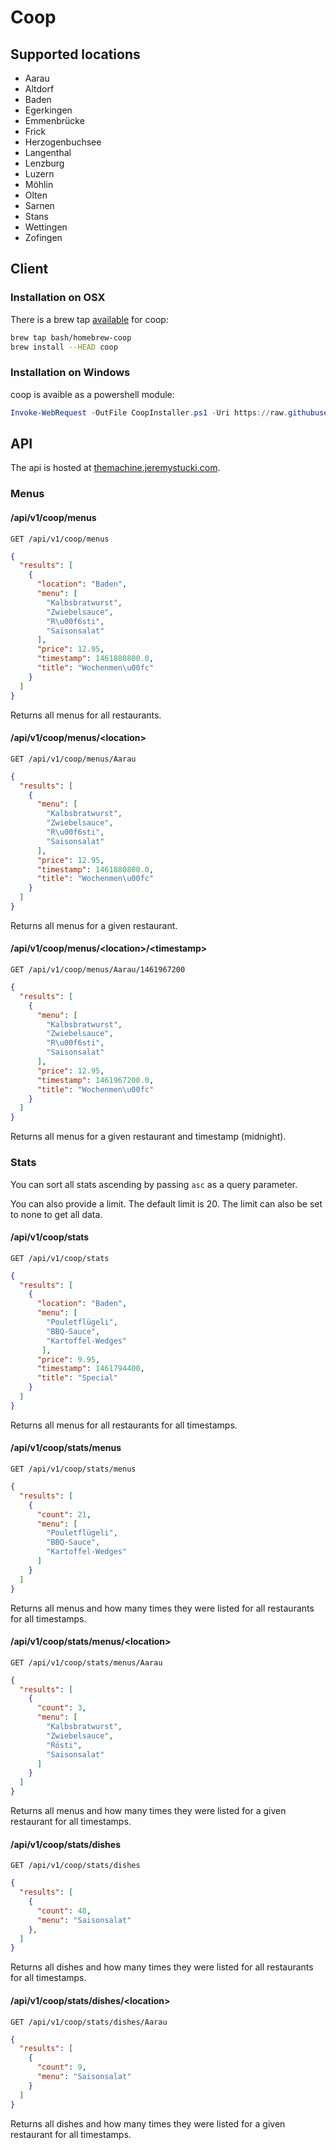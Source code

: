 # Coop

## Supported locations
- Aarau
- Altdorf
- Baden
- Egerkingen
- Emmenbrücke
- Frick
- Herzogenbuchsee
- Langenthal
- Lenzburg
- Luzern
- Möhlin
- Olten
- Sarnen
- Stans
- Wettingen
- Zofingen

## Client

### Installation on OSX
There is a brew tap [available](https://github.com/bash/homebrew-coop) for coop:

```bash
brew tap bash/homebrew-coop
brew install --HEAD coop
```

### Installation on Windows
coop is avaible as a powershell module:

```powershell
Invoke-WebRequest -OutFile CoopInstaller.ps1 -Uri https://raw.githubusercontent.com/STJEREM/coop/development/client/powershell/Installer.ps1; .\CoopInstaller.ps1
```

## API

The api is hosted at [themachine.jeremystucki.com](https://themachine.jeremystucki.com).

### Menus
#### /api/v1/coop/menus
```GET /api/v1/coop/menus```
```json
{
  "results": [
    {
      "location": "Baden",
      "menu": [
        "Kalbsbratwurst",
        "Zwiebelsauce",
        "R\u00f6sti",
        "Saisonsalat"
      ],
      "price": 12.95,
      "timestamp": 1461880800.0,
      "title": "Wochenmen\u00fc"
    }
  ]
}
```
Returns all menus for all restaurants.

#### /api/v1/coop/menus/\<location>
```GET /api/v1/coop/menus/Aarau```
```json
{
  "results": [
    {
      "menu": [
        "Kalbsbratwurst",
        "Zwiebelsauce",
        "R\u00f6sti",
        "Saisonsalat"
      ],
      "price": 12.95,
      "timestamp": 1461880800.0,
      "title": "Wochenmen\u00fc"
    }
  ]
}
```
Returns all menus for a given restaurant.

#### /api/v1/coop/menus/\<location>/\<timestamp>
```GET /api/v1/coop/menus/Aarau/1461967200```
```json
{
  "results": [
    {
      "menu": [
        "Kalbsbratwurst",
        "Zwiebelsauce",
        "R\u00f6sti",
        "Saisonsalat"
      ],
      "price": 12.95,
      "timestamp": 1461967200.0,
      "title": "Wochenmen\u00fc"
    }
  ]
}
```
Returns all menus for a given restaurant and timestamp (midnight).

### Stats
You can sort all stats ascending by passing ```asc``` as a query parameter.

You can also provide a limit. The default limit is 20.
The limit can also be set to none to get all data.

#### /api/v1/coop/stats
```GET /api/v1/coop/stats```
```json
{
  "results": [
    {
      "location": "Baden",
      "menu": [
        "Pouletflügeli",
        "BBQ-Sauce",
        "Kartoffel-Wedges"
       ],
      "price": 9.95,
      "timestamp": 1461794400,
      "title": "Special"
    }
  ]
}
```
Returns all menus for all restaurants for all timestamps.

#### /api/v1/coop/stats/menus
```GET /api/v1/coop/stats/menus```
```json
{
  "results": [
    {
      "count": 21,
      "menu": [
        "Pouletflügeli",
        "BBQ-Sauce",
        "Kartoffel-Wedges"
      ]
    }
  ]
}
```
Returns all menus and how many times they were listed for all restaurants for all timestamps.

#### /api/v1/coop/stats/menus/\<location>
```GET /api/v1/coop/stats/menus/Aarau```
```json
{
  "results": [
    {
      "count": 3,
      "menu": [
        "Kalbsbratwurst",
        "Zwiebelsauce",
        "Rösti",
        "Saisonsalat"
      ]
    }
  ]
}
```
Returns all menus and how many times they were listed for a given restaurant for all timestamps.

#### /api/v1/coop/stats/dishes
```GET /api/v1/coop/stats/dishes```
```json
{
  "results": [
    {
      "count": 48,
      "menu": "Saisonsalat"
    },
  ]
}
```
Returns all dishes and how many times they were listed for all restaurants for all timestamps.

#### /api/v1/coop/stats/dishes/\<location>
```GET /api/v1/coop/stats/dishes/Aarau```
```json
{
  "results": [
    {
      "count": 9,
      "menu": "Saisonsalat"
    }
  ]
}
```
Returns all dishes and how many times they were listed for a given restaurant for all timestamps.
